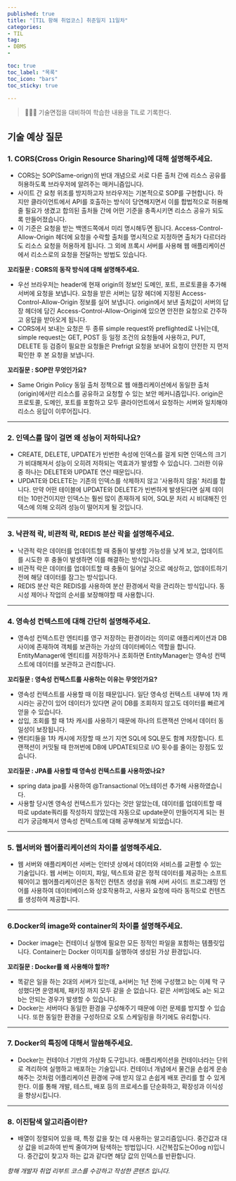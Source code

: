 ```yaml
---
published: true
title: "[TIL 항해 취업코스] 취준일지 11일차"
categories: 
- TIL
tag:
- DBMS
- 

toc: true
toc_label: "목록"
toc_icon: "bars"
toc_sticky: true

---
```

> 👩🏻‍💻 기술면접을 대비하여 학습한 내용을 TIL로 기록한다.

## 기술 예상 질문
### 1. CORS(Cross Origin Resource Sharing)에 대해 설명해주세요.
* CORS는 SOP(Same-orign)의 반대 개념으로 서로 다른 출처 간에 리소스 공유를 허용하도록 브라우저에 알려주는 매커니즘입니다.
* 사이트 간 요청 위조를 방지하고자 브라우저는 기본적으로 SOP를 구현합니다. 하지만 클라이언트에서 API를 호출하는 방식이 당연해지면서 이를 합법적으로 허용해줄 필요가 생겼고 합의된 출처들 간에 어떤 기준을 충족시키면 리소스 공유가 되도록 만들어졌습니다.
* 이 기준은 요청을 받는 백엔드쪽에서 미리 명시해두면 됩니다. Access-Control-Allow-Origin 헤더에 요청을 수락할 출처를 명시적으로 지정하면 출처가 다르더라도 리소스 요청을 허용하게 됩니다. 그 외에 프록시 서버를 사용해 웹 애플리케이션에서 리소스로의 요청을 전달하는 방법도 있습니다.

**꼬리질문 : CORS의 동작 방식에 대해 설명해주세요.**
* 우선 브라우저는 header에 현재 origin의 정보인 도메인, 포트, 프로토콜을 추가해 서버에 요청을 보냅니다. 요청을 받은 서버는 답장 헤더에 지정된 Access-Control-Allow-Origin 정보를 실어 보냅니다. origin에서 보낸 출처값이 서버의 답장 헤더에 담긴 Access-Control-Allow-Origin에 있으면 안전한 요청으로 간주하고 응답을 받아오게 됩니다.
* CORS에서 보내는 요청은 두 종류 simple request와 preflighted로 나뉘는데, simple request는 GET, POST 등 일정 조건의 요청들에 사용하고, PUT, DELETE 등 검증이 필요한 요청들은 Prefrigt 요청을 보내어 요청이 안전한 지 먼저 확인한 후 본 요청을 보냅니다.

**꼬리질문 : SOP란 무엇인가요?**
* Same Origin Policy 동일 출처 정책으로 웹 애플리케이션에서 동일한 출처(origin)에서만 리소스를 공유하고 요청할 수 있는 보안 메커니즘입니다. origin은 프로토콜, 도메인, 포트를 포함하고 모두 클라이언트에서 요청하는 서버와 일치해야 리소스 응답이 이루어집니다.

---

### 2. 인덱스를 많이 걸면 왜 성능이 저하되나요?
* CREATE, DELETE, UPDATE가 빈번한 속성에 인덱스를 걸게 되면 인덱스의 크기가 비대해져서 성능이 오히려 저하되는 역효과가 발생할 수 있습니다. 그러한 이유 중 하나는 DELETE와 UPDATE 연산 때문입니다. 
* UPDATE와 DELETE는 기존의 인덱스를 삭제하지 않고 '사용하지 않음' 처리를 합니다. 만약 어떤 테이블에 UPDATE와 DELETE가 빈번하게 발생된다면 실제 데이터는 10만건이지만 인덱스는 훨씬 많이 존재하게 되어, SQL문 처리 시 비대해진 인덱스에 의해 오히려 성능이 떨어지게 될 것입니다.

---

### 3. 낙관적 락, 비관적 락, REDIS 분산 락을 설명해주세요.
* 낙관적 락은 데이터를 업데이트할 때 중돌이 발생할 가능성을 낮게 보고, 업데이트를 시도한 후 충돌이 발생하면 이를 해결하는 방식입니다.
* 비관적 락은 데이터를 업데이트할 때 충돌이 일어날 것으로 예상하고, 업데이트하기 전에 해당 데이터를 잠그는 방식입니다.
* REDIS 분산 락은 REDIS를 사용하여 분산 환경에서 락을 관리하는 방식입니다. 동시성 제어나 작업의 순서를 보장해야할 때 사용합니다.

---
 
### 4. 영속성 컨텍스트에 대해 간단히 설명해주세요.
* 영속성 컨텍스트란 엔티티를 영구 저장하는 환경이라는 의미로 애플리케이션과 DB 사이에 존재하여 객체를 보관하는 가상의 데이터베이스 역할을 합니다. EntityManager에 엔티티를 저장하거나 조회하면 EntityManager는 영속성 컨텍스트에 데이터를 보관하고 관리합니다.

**꼬리질문 : 영속성 컨텍스트를 사용하는 이유는 무엇인가요?**
* 영속성 컨텍스트를 사용할 때 이점 때문입니다. 일단 영속성 컨텍스트 내부에 1차 캐시라는 공간이 있어 데이터가 있다면 굳이 DB를 조회하지 않고도 데이터를 빠르게 얻을 수 있습니다. 
* 삽입, 조회를 할 때 1차 캐시를 사용하기 때문에 하나의 트랜잭션 안에서 데이터 동일성이 보장됩니다. 
* 엔티티들을 1차 캐시에 저장할 때 쓰기 지연 SQL에 SQL문도 함께 저장합니다. 트랜잭션이 커밋될 때 한꺼번에 DB에 UPDATE되므로 I/O 횟수를 줄이는 장점도 있습니다.

**꼬리질문 : JPA를 사용할 때 영속성 컨텍스트를 사용하였나요?**
* spring data jpa를 사용하여 @Transactional 어노테이션 추가해 사용하였습니다. 
* 사용할 당시엔 영속성 컨텍스트가 있다는 것만 알았는데, 데이터를 업데이트할 때 따로 update쿼리를 작성하지 않았는데 자동으로 update문이 만들어지게 되는 원리가 궁금해져서 영속성 컨텍스트에 대해 공부해보게 되었습니다.

---

### 5. 웹서버와 웹어플리케이션의 차이를 설명해주세요.
* 웹 서버와 애플리케이션 서버는 인터넷 상에서 데이터와 서비스를 교환할 수 있는 기술입니다. 
웹 서버는 이미지, 파일, 텍스트와 같은 정적 데이터를 제공하는 소프트웨어이고 웹어플리케이션은 동적인 컨텐츠 생성을 위해 서버 사이드 프로그래밍 언어를 사용하여 데이터베이스와 상호작용하고, 사용자 요청에 따라 동적으로 컨텐츠를 생성하여 제공합니다.

---

### 6.Docker의 image와 container의 차이를 설명해주세요.
* Docker image는 컨테이너 실행에 필요한 모든 정적인 파일을 포함하는 템플릿입니다. Container는 Docker 이미지를 실행하여 생성된 가상 환경입니다.

**꼬리질문 : Docker를 왜 사용해야 할까?**
* 똑같은 일을 하는 2대의 서버가 있는데, a서버는 1년 전에 구성했고 b는 이제 막 구성했다면 운영체제, 패키징 까지 모두 같을 순 없습니다. 같은 서버임에도 a는 되고 b는 안되는 경우가 발생할 수 있습니다. 
* Docker는 서버마다 동일한 환경을 구성해주기 때문에 이런 문제를 방지할 수 있습니다. 또한 동일한 환경을 구성하므로 오토 스케일링을 하기에도 유리합니다.

---

### 7. Docker의 특징에 대해서 말씀해주세요.
* Docker는 컨테이너 기반의 가상화 도구입니다. 애플리케이션을 컨테이너라는 단위로 격리하여 실행하고 배포하는 기술입니다. 컨테이너 개념에서 물건을 손쉽게 운송해주는 것처럼 어플리케이션 환경에 구애 받지 않고 손쉽게 배포 관리를 할 수 있게 한다. 이를 통해 개발, 테스트, 배포 등의 프로세스를 단순화하고, 확장성과 이식성을 향상시킵니다.

---

### 8. 이진탐색 알고리즘이란?
* 배열이 정렬되어 있을 때, 특정 값을 찾는 데 사용하는 알고리즘입니다. 중간값과 대상 값을 비교하여 반씩 줄여가며 탐색하는 방법입니다. 시간복잡도는O(log n)입니다. 중간값이 찾고자 하는 값과 같다면 해당 값의 인덱스를 반환합니다.


_항해 개발자 취업 리부트 코스를 수강하고 작성한 콘텐츠 입니다._